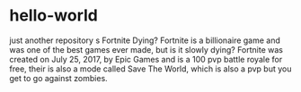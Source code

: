 # hello-world
just another repository
s Fortnite Dying? Fortnite is a billionaire game and was one of the best games ever made, but is it slowly dying? Fortnite was created on July 25, 2017, by Epic Games and is a 100 pvp battle royale for free, their is also a mode called Save The World, which is also a pvp but you get to go against zombies.
